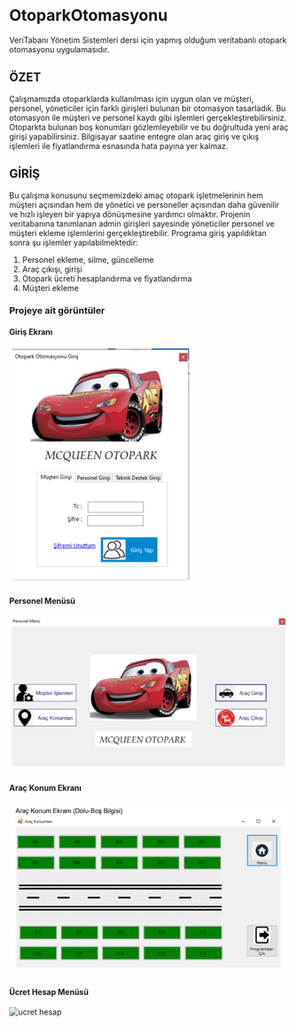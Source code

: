 # OtoparkOtomasyonu
VeriTabanı Yönetim Sistemleri dersi için yapmış olduğum veritabanlı otopark otomasyonu uygulamasıdır.
## ÖZET


Çalışmamızda otoparklarda kullanılması için uygun olan ve müşteri, personel, yöneticiler için
farklı girişleri bulunan bir otomasyon tasarladık. Bu otomasyon ile müşteri ve personel kaydı
gibi işlemleri gerçekleştirebilirsiniz. Otoparkta bulunan boş konumları gözlemleyebilir ve bu
doğrultuda yeni araç girişi yapabilirsiniz. Bilgisayar saatine entegre olan araç giriş ve çıkış
işlemleri ile fiyatlandırma esnasında hata payına yer kalmaz.

## GİRİŞ
Bu çalışma konusunu seçmemizdeki amaç otopark işletmelerinin hem müşteri açısından
hem de yönetici ve personeller açısından daha güvenilir ve hızlı işleyen bir yapıya
dönüşmesine yardımcı olmaktır. Projenin veritabanına tanımlanan admin girişleri sayesinde
yöneticiler personel ve müşteri ekleme işlemlerini gerçekleştirebilir. Programa giriş
yapıldıktan sonra şu işlemler yapılabilmektedir:
1. Personel ekleme, silme, güncelleme
2. Araç çıkışı, girişi
3. Otopark ücreti hesaplandırma ve fiyatlandırma
4. Müşteri ekleme


### Projeye ait görüntüler

#### Giriş Ekranı

![giris ekranı](https://github.com/GamzeEbru/OtoparkOtomasyonu/blob/main/png/giri%C5%9F.PNG)

#### Personel Menüsü

![personel menusu](https://github.com/GamzeEbru/OtoparkOtomasyonu/blob/main/png/Ekran%20Al%C4%B1nt%C4%B1s%C4%B1.PNG)

#### Araç Konum Ekranı

![konum ekrani](https://github.com/GamzeEbru/OtoparkOtomasyonu/blob/main/png/doluubo%C5%9F.PNG)

#### Ücret Hesap Menüsü

![ucret hesap](https://github.com/GamzeEbru/OtoparkOtomasyonu/blob/main/png/%C3%BCcret.PNG)






